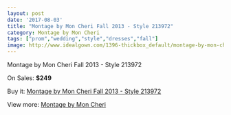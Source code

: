 ```yaml
---
layout: post
date: '2017-08-03'
title: "Montage by Mon Cheri Fall 2013 - Style 213972"
category: Montage by Mon Cheri
tags: ["prom","wedding","style","dresses","fall"]
image: http://www.idealgown.com/1396-thickbox_default/montage-by-mon-cheri-fall-2013-style-213972.jpg
---
```

Montage by Mon Cheri Fall 2013 - Style 213972

On Sales: **$249**
<a href="https://www.idealgown.com/en/montage-by-mon-cheri/634-montage-by-mon-cheri-fall-2013-style-213972.html"><amp-img layout="responsive" width="600" height="600" src="//www.idealgown.com/1396-thickbox_default/montage-by-mon-cheri-fall-2013-style-213972.jpg" alt="Montage by Mon Cheri Fall 2013 - Style 213972 0" /></a>

Buy it: [Montage by Mon Cheri Fall 2013 - Style 213972](https://www.idealgown.com/en/montage-by-mon-cheri/634-montage-by-mon-cheri-fall-2013-style-213972.html "Montage by Mon Cheri Fall 2013 - Style 213972")

View more: [Montage by Mon Cheri](https://www.idealgown.com/en/9-montage-by-mon-cheri "Montage by Mon Cheri")
